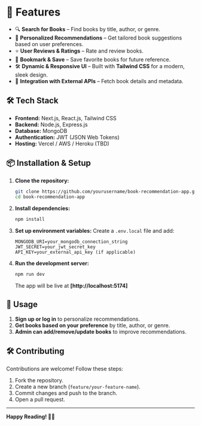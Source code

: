 # 🚀 Features

- 🔍 **Search for Books** – Find books by title, author, or genre.
- 📖 **Personalized Recommendations** – Get tailored book suggestions based on user preferences.
- ⭐ **User Reviews & Ratings** – Rate and review books.
- 📂 **Bookmark & Save** – Save favorite books for future reference.
- 🛠️ **Dynamic & Responsive UI** – Built with **Tailwind CSS** for a modern, sleek design.
- 🔗 **Integration with External APIs** – Fetch book details and metadata.

## 🛠️ Tech Stack

- **Frontend:** Next.js, React.js, Tailwind CSS
- **Backend:** Node.js, Express.js
- **Database:** MongoDB
- **Authentication:** JWT (JSON Web Tokens)
- **Hosting:** Vercel / AWS / Heroku (TBD)

## 📦 Installation & Setup

1. **Clone the repository:**
   ```bash
   git clone https://github.com/yourusername/book-recommendation-app.git
   cd book-recommendation-app
   ```
2. **Install dependencies:**
   ```bash
   npm install
   ```
3. **Set up environment variables:**
   Create a `.env.local` file and add:
   ```plaintext
   MONGODB_URI=your_mongodb_connection_string
   JWT_SECRET=your_jwt_secret_key
   API_KEY=your_external_api_key (if applicable)
   ```
4. **Run the development server:**
   ```bash
   npm run dev
   ```
   The app will be live at **[http://localhost:5174]**

## 📌 Usage

1. **Sign up or log in** to personalize recommendations.
2. **Get books based on your preference** by title, author, or genre.
3. **Admin can add/remove/update books** to improve recommendations.

## 🛠️ Contributing

Contributions are welcome! Follow these steps:

1. Fork the repository.
2. Create a new branch (`feature/your-feature-name`).
3. Commit changes and push to the branch.
4. Open a pull request.
---

**Happy Reading! 📖✨**

